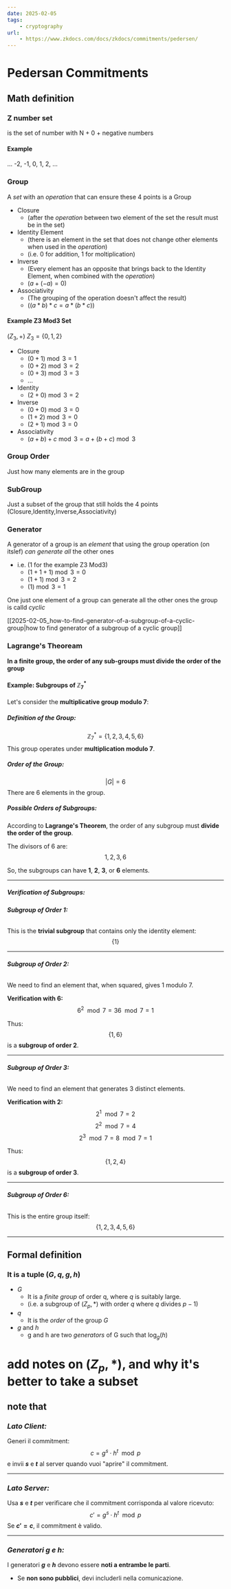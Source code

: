 ```yaml
---
date: 2025-02-05 
tags: 
    - cryptography
url:
    - https://www.zkdocs.com/docs/zkdocs/commitments/pedersen/
---
```


# Pedersan Commitments
## Math definition

### Z number set
is the set of number with N + 0 + negative numbers
#### Example
... -2, -1, 0, 1, 2, ...

### Group
A *set* with an *operation* that can ensure these 4 points is a Group

- Closure 
  - (after the *operation* between two element of the set the result must be in the set)
- Identity Element 
  - (there is an element in the set that does not change other elements when used in the *operation*)
  - (i.e. $0$ for addition, $1$ for moltiplication)
- Inverse
  - (Every element has an opposite that brings back to the Identity Element, when combined with the *operation*)
  - ($a + ( -a) = 0$)
- Associativity
  - (The grouping of the operation doesn't affect the result)
  - ($(a*b)*c=a*(b*c)$)

#### Example Z3 Mod3 Set
$(Z_3, + )$ 
$Z_3 = \{0,1,2\}$

- Closure 
  - $(0 + 1) \bmod 3 = 1$
  - $(0 + 2) \bmod 3 = 2$
  - $(0 + 3) \bmod 3 = 3$
  - ... 
- Identity 
  - $(2 + 0) \bmod 3 = 2$
- Inverse 
  - $(0 + 0) \bmod 3 = 0$
  - $(1 + 2) \bmod 3 = 0$
  - $(2 + 1) \bmod 3 = 0$
- Associativity
  - $(a+b)+c \bmod 3 = a+(b+c) \bmod 3$

### Group Order
Just how many elements are in the group

### SubGroup
Just a subset of the group that still holds the 4 points (Closure,Identity,Inverse,Associativity)

### Generator
A generator of a group is an *element* that using the group operation (on itslef) *can generate all* the other ones
- i.e. ($1$ for the example Z3 Mod3)
  - $(1 + 1 + 1) \bmod 3 = 0$
  - $(1 + 1) \bmod 3 = 2$
  - $(1) \bmod 3 = 1$

One just one element of a group can generate all the other ones the group is calld *cyclic*

[[2025-02-05_how-to-find-generator-of-a-subgroup-of-a-cyclic-group|how to find generator of a subgroup of a cyclic group]]

### Lagrange's Theoream
**In a finite group, the order of any sub-groups must divide the order of the group**
#### Example: Subgroups of $\mathbb{Z}_7^*$

Let's consider the **multiplicative group modulo 7**:

##### Definition of the Group:
$$
\mathbb{Z}_7^* = \{1, 2, 3, 4, 5, 6\}
$$
This group operates under **multiplication modulo 7**.

##### Order of the Group:
$$
|G| = 6
$$
There are 6 elements in the group.

##### Possible Orders of Subgroups:
According to **Lagrange's Theorem**, the order of any subgroup must **divide the order of the group**.

The divisors of 6 are:
$$
1, 2, 3, 6
$$

So, the subgroups can have **1**, **2**, **3**, or **6** elements.

---

##### Verification of Subgroups:

###### **Subgroup of Order 1:**
This is the **trivial subgroup** that contains only the identity element:
$$
\{1\}
$$

---

###### **Subgroup of Order 2:**
We need to find an element that, when squared, gives 1 modulo 7.

**Verification with 6:**
$$
6^2 \mod 7 = 36 \mod 7 = 1
$$

Thus:
$$
\{1, 6\}
$$
is a **subgroup of order 2**.

---

###### **Subgroup of Order 3:**
We need to find an element that generates 3 distinct elements.

**Verification with 2:**
$$
2^1 \mod 7 = 2
$$
$$
2^2 \mod 7 = 4
$$
$$
2^3 \mod 7 = 8 \mod 7 = 1
$$

Thus:
$$
\{1, 2, 4\}
$$
is a **subgroup of order 3**.

---

###### **Subgroup of Order 6:**
This is the entire group itself:
$$
\{1, 2, 3, 4, 5, 6\}
$$

---

## Formal definition

### It is a tuple $(G,q,g,h)$

- *G*
  - It is a *finite group* of order q, where *q* is suitably large.
  - (i.e. a subgroup of $(Z_p, *)$ with order $q$ where $q$ divides $p - 1$)
- *q*
  - It is the *order* of the group *G*
- *g* and *h*
  - g and h are two *generators* of G such that $\log_{g}\left(h\right)$


# add notes on $(Z_p, *)$, and why it's better to take a subset
## note that

### *Lato Client:*
Generi il commitment:
$$
c = g^s \cdot h^t \mod p
$$
e invii **$s$** e **$t$** al server quando vuoi "aprire" il commitment.

---

### *Lato Server:*
Usa **$s$** e **$t$** per verificare che il commitment corrisponda al valore ricevuto:
$$
c' = g^s \cdot h^t \mod p
$$
Se **$c' = c$**, il commitment è valido.

---

### *Generatori $g$ e $h$:*
I generatori **$g$** e **$h$** devono essere **noti a entrambe le parti**.  
- Se **non sono pubblici**, devi includerli nella comunicazione.
